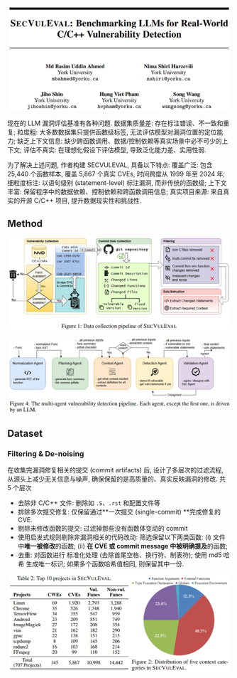 ![image-20250605103824417](assets/image-20250605103824417.png)

现在的 LLM 漏洞评估基准有各种问题. 数据集质量差: 存在标注错误、不一致和重复; 粒度粗: 大多数数据集只提供函数级标签, 无法评估模型对漏洞位置的定位能力; 缺乏上下文信息: 缺少跨函数调用、数据/控制依赖等真实场景中必不可少的上下文; 评估不真实: 在理想化假设下评估模型, 导致泛化能力差、实用性弱. 

为了解决上述问题, 作者构建 SECVULEVAL, 具备以下特点: 覆盖广泛: 包含 25,440 个函数样本, 覆盖 5,867 个真实 CVEs, 时间跨度从 1999 年至 2024 年; 细粒度标注: 以语句级别 (statement-level) 标注漏洞, 而非传统的函数级; 上下文丰富: 保留程序中的数据依赖、控制依赖和跨函数调用信息; 真实项目来源: 来自真实的开源 C/C++ 项目, 提升数据现实性和挑战性. 



## Method

![image-20250606095856131](assets/image-20250606095856131.png)



![image-20250606211405198](assets/image-20250606211405198.png)



## Dataset

### Filtering & De-noising

在收集完漏洞修复相关的提交 (commit artifacts) 后, 设计了多层次的过滤流程, 从源头上减少无关信息与噪声, 确保保留的是高质量的、真实反映漏洞的修改. 共 5 个层次

+ 去除非 C/C++ 文件: 删除如 `.S`、`.rst` 和配置文件等
+ 排除多次提交修复: 仅保留通过**一次提交 (single-commit) **完成修复的 CVE. 
+ 剔除未修改函数的提交: 过滤掉那些没有函数体变动的 commit
+ 使用启发式规则剔除非漏洞相关的代码改动: 筛选保留以下两类函数: (i) 文件中**唯一被修改**的函数; (ii) **在 CVE 或 commit message 中被明确提及**的函数; 
+ 去重: 对函数进行 标准化处理 (去除首尾空格、换行符、制表符); 使用 md5 哈希 生成唯一标识; 如果多个函数哈希值相同, 则保留其中一份. 



![image-20250606100026290](assets/image-20250606100026290.png)







